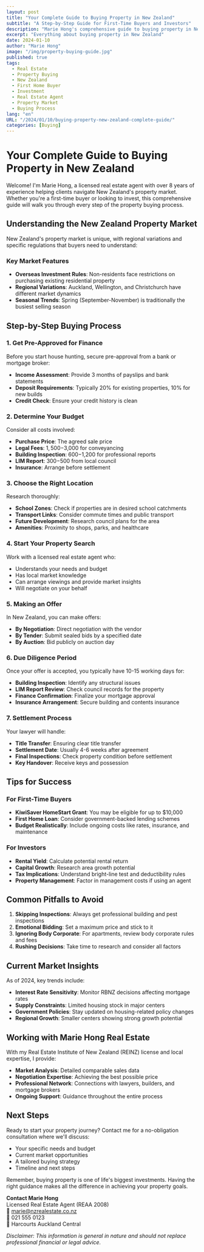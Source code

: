 ```yaml
---
layout: post
title: "Your Complete Guide to Buying Property in New Zealand"
subtitle: "A Step-by-Step Guide for First-Time Buyers and Investors"
description: "Marie Hong's comprehensive guide to buying property in New Zealand. Whether you're a first-time buyer or looking to invest, this guide walks you through every step of the property buying process."
excerpt: "Everything about buying property in New Zealand"
date: 2024-01-10
author: "Marie Hong"
image: "/img/property-buying-guide.jpg"
published: true
tags:
  - Real Estate
  - Property Buying
  - New Zealand
  - First Home Buyer
  - Investment
  - Real Estate Agent
  - Property Market
  - Buying Process
lang: "en"
URL: "/2024/01/10/buying-property-new-zealand-complete-guide/"
categories: [Buying]
---
```


# Your Complete Guide to Buying Property in New Zealand

Welcome! I'm Marie Hong, a licensed real estate agent with over 8 years of experience helping clients navigate New Zealand's property market. Whether you're a first-time buyer or looking to invest, this comprehensive guide will walk you through every step of the property buying process.

## Understanding the New Zealand Property Market

New Zealand's property market is unique, with regional variations and specific regulations that buyers need to understand:

### Key Market Features

- **Overseas Investment Rules**: Non-residents face restrictions on purchasing existing residential property
- **Regional Variations**: Auckland, Wellington, and Christchurch have different market dynamics
- **Seasonal Trends**: Spring (September-November) is traditionally the busiest selling season

## Step-by-Step Buying Process

### 1. Get Pre-Approved for Finance

Before you start house hunting, secure pre-approval from a bank or mortgage broker:

- **Income Assessment**: Provide 3 months of payslips and bank statements
- **Deposit Requirements**: Typically 20% for existing properties, 10% for new builds
- **Credit Check**: Ensure your credit history is clean

### 2. Determine Your Budget

Consider all costs involved:

- **Purchase Price**: The agreed sale price
- **Legal Fees**: $1,500-$3,000 for conveyancing
- **Building Inspection**: $600-$1,200 for professional reports
- **LIM Report**: $300-$500 from local council
- **Insurance**: Arrange before settlement

### 3. Choose the Right Location

Research thoroughly:

- **School Zones**: Check if properties are in desired school catchments
- **Transport Links**: Consider commute times and public transport
- **Future Development**: Research council plans for the area
- **Amenities**: Proximity to shops, parks, and healthcare

### 4. Start Your Property Search

Work with a licensed real estate agent who:

- Understands your needs and budget
- Has local market knowledge
- Can arrange viewings and provide market insights
- Will negotiate on your behalf

### 5. Making an Offer

In New Zealand, you can make offers:

- **By Negotiation**: Direct negotiation with the vendor
- **By Tender**: Submit sealed bids by a specified date
- **By Auction**: Bid publicly on auction day

### 6. Due Diligence Period

Once your offer is accepted, you typically have 10-15 working days for:

- **Building Inspection**: Identify any structural issues
- **LIM Report Review**: Check council records for the property
- **Finance Confirmation**: Finalize your mortgage approval
- **Insurance Arrangement**: Secure building and contents insurance

### 7. Settlement Process

Your lawyer will handle:

- **Title Transfer**: Ensuring clear title transfer
- **Settlement Date**: Usually 4-6 weeks after agreement
- **Final Inspections**: Check property condition before settlement
- **Key Handover**: Receive keys and possession

## Tips for Success

### For First-Time Buyers

- **KiwiSaver HomeStart Grant**: You may be eligible for up to $10,000
- **First Home Loan**: Consider government-backed lending schemes
- **Budget Realistically**: Include ongoing costs like rates, insurance, and maintenance

### For Investors

- **Rental Yield**: Calculate potential rental return
- **Capital Growth**: Research area growth potential
- **Tax Implications**: Understand bright-line test and deductibility rules
- **Property Management**: Factor in management costs if using an agent

## Common Pitfalls to Avoid

1. **Skipping Inspections**: Always get professional building and pest inspections
2. **Emotional Bidding**: Set a maximum price and stick to it
3. **Ignoring Body Corporate**: For apartments, review body corporate rules and fees
4. **Rushing Decisions**: Take time to research and consider all factors

## Current Market Insights

As of 2024, key trends include:

- **Interest Rate Sensitivity**: Monitor RBNZ decisions affecting mortgage rates
- **Supply Constraints**: Limited housing stock in major centers
- **Government Policies**: Stay updated on housing-related policy changes
- **Regional Growth**: Smaller centers showing strong growth potential

## Working with Marie Hong Real Estate

With my Real Estate Institute of New Zealand (REINZ) license and local expertise, I provide:

- **Market Analysis**: Detailed comparable sales data
- **Negotiation Expertise**: Achieving the best possible price
- **Professional Network**: Connections with lawyers, builders, and mortgage brokers
- **Ongoing Support**: Guidance throughout the entire process

## Next Steps

Ready to start your property journey? Contact me for a no-obligation consultation where we'll discuss:

- Your specific needs and budget
- Current market opportunities
- A tailored buying strategy
- Timeline and next steps

Remember, buying property is one of life's biggest investments. Having the right guidance makes all the difference in achieving your property goals.

**Contact Marie Hong**  
Licensed Real Estate Agent (REAA 2008)  
📧 marie@nzrealestate.co.nz  
📱 021 555 0123  
🏢 Harcourts Auckland Central

_Disclaimer: This information is general in nature and should not replace professional financial or legal advice._
